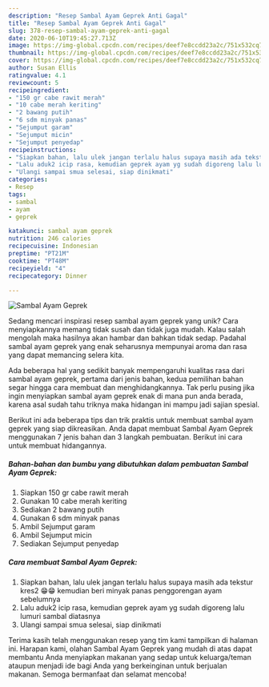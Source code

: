 ```yaml
---
description: "Resep Sambal Ayam Geprek Anti Gagal"
title: "Resep Sambal Ayam Geprek Anti Gagal"
slug: 378-resep-sambal-ayam-geprek-anti-gagal
date: 2020-06-10T19:45:27.713Z
image: https://img-global.cpcdn.com/recipes/deef7e8ccdd23a2c/751x532cq70/sambal-ayam-geprek-foto-resep-utama.jpg
thumbnail: https://img-global.cpcdn.com/recipes/deef7e8ccdd23a2c/751x532cq70/sambal-ayam-geprek-foto-resep-utama.jpg
cover: https://img-global.cpcdn.com/recipes/deef7e8ccdd23a2c/751x532cq70/sambal-ayam-geprek-foto-resep-utama.jpg
author: Susan Ellis
ratingvalue: 4.1
reviewcount: 5
recipeingredient:
- "150 gr cabe rawit merah"
- "10 cabe merah keriting"
- "2 bawang putih"
- "6 sdm minyak panas"
- "Sejumput garam"
- "Sejumput micin"
- "Sejumput penyedap"
recipeinstructions:
- "Siapkan bahan, lalu ulek jangan terlalu halus supaya masih ada tekstur kres2 😁😁 kemudian beri minyak panas penggorengan ayam sebelumnya"
- "Lalu aduk2 icip rasa, kemudian geprek ayam yg sudah digoreng lalu lumuri sambal diatasnya"
- "Ulangi sampai smua selesai, siap dinikmati"
categories:
- Resep
tags:
- sambal
- ayam
- geprek

katakunci: sambal ayam geprek 
nutrition: 246 calories
recipecuisine: Indonesian
preptime: "PT21M"
cooktime: "PT48M"
recipeyield: "4"
recipecategory: Dinner

---
```



![Sambal Ayam Geprek](https://img-global.cpcdn.com/recipes/deef7e8ccdd23a2c/751x532cq70/sambal-ayam-geprek-foto-resep-utama.jpg)

Sedang mencari inspirasi resep sambal ayam geprek yang unik? Cara menyiapkannya memang tidak susah dan tidak juga mudah. Kalau salah mengolah maka hasilnya akan hambar dan bahkan tidak sedap. Padahal sambal ayam geprek yang enak seharusnya mempunyai aroma dan rasa yang dapat memancing selera kita.



Ada beberapa hal yang sedikit banyak mempengaruhi kualitas rasa dari sambal ayam geprek, pertama dari jenis bahan, kedua pemilihan bahan segar hingga cara membuat dan menghidangkannya. Tak perlu pusing jika ingin menyiapkan sambal ayam geprek enak di mana pun anda berada, karena asal sudah tahu triknya maka hidangan ini mampu jadi sajian spesial.


Berikut ini ada beberapa tips dan trik praktis untuk membuat sambal ayam geprek yang siap dikreasikan. Anda dapat membuat Sambal Ayam Geprek menggunakan 7 jenis bahan dan 3 langkah pembuatan. Berikut ini cara untuk membuat hidangannya.

<!--inarticleads1-->

##### Bahan-bahan dan bumbu yang dibutuhkan dalam pembuatan Sambal Ayam Geprek:

1. Siapkan 150 gr cabe rawit merah
1. Gunakan 10 cabe merah keriting
1. Sediakan 2 bawang putih
1. Gunakan 6 sdm minyak panas
1. Ambil Sejumput garam
1. Ambil Sejumput micin
1. Sediakan Sejumput penyedap




<!--inarticleads2-->

##### Cara membuat Sambal Ayam Geprek:

1. Siapkan bahan, lalu ulek jangan terlalu halus supaya masih ada tekstur kres2 😁😁 kemudian beri minyak panas penggorengan ayam sebelumnya
1. Lalu aduk2 icip rasa, kemudian geprek ayam yg sudah digoreng lalu lumuri sambal diatasnya
1. Ulangi sampai smua selesai, siap dinikmati




Terima kasih telah menggunakan resep yang tim kami tampilkan di halaman ini. Harapan kami, olahan Sambal Ayam Geprek yang mudah di atas dapat membantu Anda menyiapkan makanan yang sedap untuk keluarga/teman ataupun menjadi ide bagi Anda yang berkeinginan untuk berjualan makanan. Semoga bermanfaat dan selamat mencoba!
